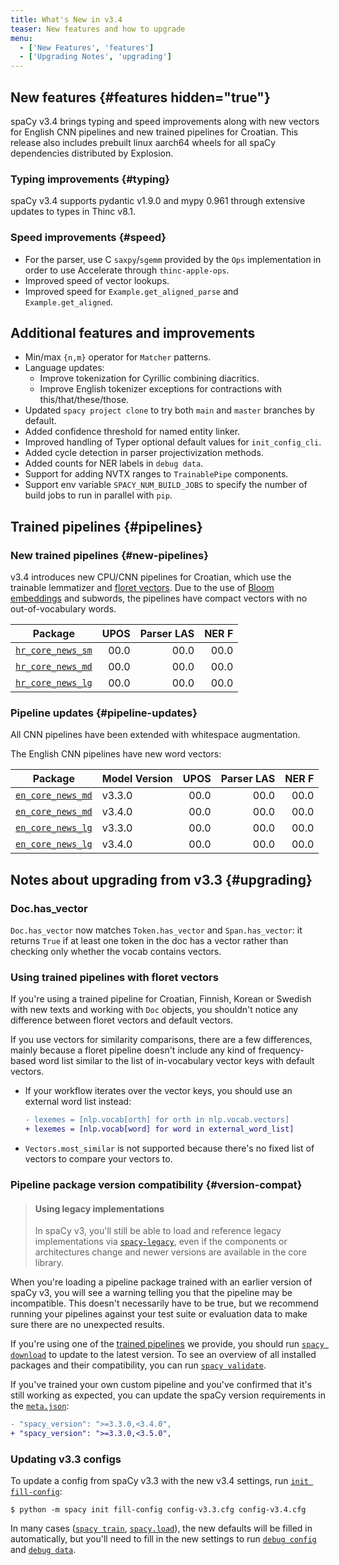 ```yaml
---
title: What's New in v3.4
teaser: New features and how to upgrade
menu:
  - ['New Features', 'features']
  - ['Upgrading Notes', 'upgrading']
---
```


## New features {#features hidden="true"}

spaCy v3.4 brings typing and speed improvements along with new vectors for
English CNN pipelines and new trained pipelines for Croatian. This release also
includes prebuilt linux aarch64 wheels for all spaCy dependencies distributed by
Explosion.

### Typing improvements {#typing}

spaCy v3.4 supports pydantic v1.9.0 and mypy 0.961 through extensive updates to
types in Thinc v8.1.

### Speed improvements {#speed}

- For the parser, use C `saxpy`/`sgemm` provided by the `Ops` implementation in
  order to use Accelerate through `thinc-apple-ops`.
- Improved speed of vector lookups.
- Improved speed for `Example.get_aligned_parse` and `Example.get_aligned`.

## Additional features and improvements

- Min/max `{n,m}` operator for `Matcher` patterns.
- Language updates:
  - Improve tokenization for Cyrillic combining diacritics.
  - Improve English tokenizer exceptions for contractions with
    this/that/these/those.
- Updated `spacy project clone` to try both `main` and `master` branches by
  default.
- Added confidence threshold for named entity linker.
- Improved handling of Typer optional default values for `init_config_cli`.
- Added cycle detection in parser projectivization methods.
- Added counts for NER labels in `debug data`.
- Support for adding NVTX ranges to `TrainablePipe` components.
- Support env variable `SPACY_NUM_BUILD_JOBS` to specify the number of build
  jobs to run in parallel with `pip`.

## Trained pipelines {#pipelines}

### New trained pipelines {#new-pipelines}

v3.4 introduces new CPU/CNN pipelines for Croatian, which use the trainable
lemmatizer and [floret vectors](https://github.com/explosion/floret). Due to the
use of [Bloom embeddings](https://explosion.ai/blog/bloom-embeddings) and
subwords, the pipelines have compact vectors with no out-of-vocabulary words.

| Package                                         | UPOS | Parser LAS | NER F |
| ----------------------------------------------- | ---: | ---------: | ----: |
| [`hr_core_news_sm`](/models/hr#hr_core_news_sm) | 00.0 |       00.0 |  00.0 |
| [`hr_core_news_md`](/models/hr#hr_core_news_md) | 00.0 |       00.0 |  00.0 |
| [`hr_core_news_lg`](/models/hr#hr_core_news_lg) | 00.0 |       00.0 |  00.0 |

### Pipeline updates {#pipeline-updates}

All CNN pipelines have been extended with whitespace augmentation.

The English CNN pipelines have new word vectors:

| Package                                         | Model Version | UPOS | Parser LAS | NER F |
| ----------------------------------------------- | ------------- | ---: | ---------: | ----: |
| [`en_core_news_md`](/models/en#en_core_news_md) | v3.3.0        | 00.0 |       00.0 |  00.0 |
| [`en_core_news_md`](/models/en#en_core_news_lg) | v3.4.0        | 00.0 |       00.0 |  00.0 |
| [`en_core_news_lg`](/models/en#en_core_news_md) | v3.3.0        | 00.0 |       00.0 |  00.0 |
| [`en_core_news_lg`](/models/en#en_core_news_lg) | v3.4.0        | 00.0 |       00.0 |  00.0 |

## Notes about upgrading from v3.3 {#upgrading}

### Doc.has_vector

`Doc.has_vector` now matches `Token.has_vector` and `Span.has_vector`: it
returns `True` if at least one token in the doc has a vector rather than
checking only whether the vocab contains vectors.

### Using trained pipelines with floret vectors

If you're using a trained pipeline for Croatian, Finnish, Korean or Swedish with
new texts and working with `Doc` objects, you shouldn't notice any difference
between floret vectors and default vectors.

If you use vectors for similarity comparisons, there are a few differences,
mainly because a floret pipeline doesn't include any kind of frequency-based
word list similar to the list of in-vocabulary vector keys with default vectors.

- If your workflow iterates over the vector keys, you should use an external
  word list instead:

  ```diff
  - lexemes = [nlp.vocab[orth] for orth in nlp.vocab.vectors]
  + lexemes = [nlp.vocab[word] for word in external_word_list]
  ```

- `Vectors.most_similar` is not supported because there's no fixed list of
  vectors to compare your vectors to.

### Pipeline package version compatibility {#version-compat}

> #### Using legacy implementations
>
> In spaCy v3, you'll still be able to load and reference legacy implementations
> via [`spacy-legacy`](https://github.com/explosion/spacy-legacy), even if the
> components or architectures change and newer versions are available in the
> core library.

When you're loading a pipeline package trained with an earlier version of spaCy
v3, you will see a warning telling you that the pipeline may be incompatible.
This doesn't necessarily have to be true, but we recommend running your
pipelines against your test suite or evaluation data to make sure there are no
unexpected results.

If you're using one of the [trained pipelines](/models) we provide, you should
run [`spacy download`](/api/cli#download) to update to the latest version. To
see an overview of all installed packages and their compatibility, you can run
[`spacy validate`](/api/cli#validate).

If you've trained your own custom pipeline and you've confirmed that it's still
working as expected, you can update the spaCy version requirements in the
[`meta.json`](/api/data-formats#meta):

```diff
- "spacy_version": ">=3.3.0,<3.4.0",
+ "spacy_version": ">=3.3.0,<3.5.0",
```

### Updating v3.3 configs

To update a config from spaCy v3.3 with the new v3.4 settings, run
[`init fill-config`](/api/cli#init-fill-config):

```cli
$ python -m spacy init fill-config config-v3.3.cfg config-v3.4.cfg
```

In many cases ([`spacy train`](/api/cli#train),
[`spacy.load`](/api/top-level#spacy.load)), the new defaults will be filled in
automatically, but you'll need to fill in the new settings to run
[`debug config`](/api/cli#debug) and [`debug data`](/api/cli#debug-data).
